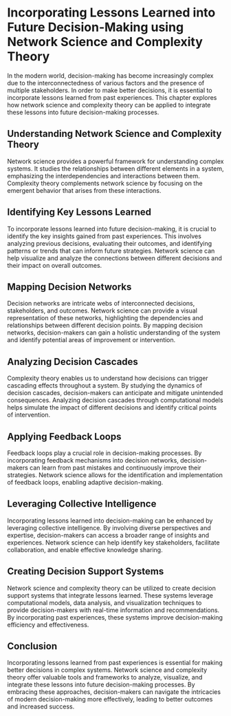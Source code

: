 # Incorporating Lessons Learned into Future Decision-Making using Network Science and Complexity Theory

In the modern world, decision-making has become increasingly complex due to the interconnectedness of various factors and the presence of multiple stakeholders. In order to make better decisions, it is essential to incorporate lessons learned from past experiences. This chapter explores how network science and complexity theory can be applied to integrate these lessons into future decision-making processes.

## Understanding Network Science and Complexity Theory

Network science provides a powerful framework for understanding complex systems. It studies the relationships between different elements in a system, emphasizing the interdependencies and interactions between them. Complexity theory complements network science by focusing on the emergent behavior that arises from these interactions.

## Identifying Key Lessons Learned

To incorporate lessons learned into future decision-making, it is crucial to identify the key insights gained from past experiences. This involves analyzing previous decisions, evaluating their outcomes, and identifying patterns or trends that can inform future strategies. Network science can help visualize and analyze the connections between different decisions and their impact on overall outcomes.

## Mapping Decision Networks

Decision networks are intricate webs of interconnected decisions, stakeholders, and outcomes. Network science can provide a visual representation of these networks, highlighting the dependencies and relationships between different decision points. By mapping decision networks, decision-makers can gain a holistic understanding of the system and identify potential areas of improvement or intervention.

## Analyzing Decision Cascades

Complexity theory enables us to understand how decisions can trigger cascading effects throughout a system. By studying the dynamics of decision cascades, decision-makers can anticipate and mitigate unintended consequences. Analyzing decision cascades through computational models helps simulate the impact of different decisions and identify critical points of intervention.

## Applying Feedback Loops

Feedback loops play a crucial role in decision-making processes. By incorporating feedback mechanisms into decision networks, decision-makers can learn from past mistakes and continuously improve their strategies. Network science allows for the identification and implementation of feedback loops, enabling adaptive decision-making.

## Leveraging Collective Intelligence

Incorporating lessons learned into decision-making can be enhanced by leveraging collective intelligence. By involving diverse perspectives and expertise, decision-makers can access a broader range of insights and experiences. Network science can help identify key stakeholders, facilitate collaboration, and enable effective knowledge sharing.

## Creating Decision Support Systems

Network science and complexity theory can be utilized to create decision support systems that integrate lessons learned. These systems leverage computational models, data analysis, and visualization techniques to provide decision-makers with real-time information and recommendations. By incorporating past experiences, these systems improve decision-making efficiency and effectiveness.

## Conclusion

Incorporating lessons learned from past experiences is essential for making better decisions in complex systems. Network science and complexity theory offer valuable tools and frameworks to analyze, visualize, and integrate these lessons into future decision-making processes. By embracing these approaches, decision-makers can navigate the intricacies of modern decision-making more effectively, leading to better outcomes and increased success.
